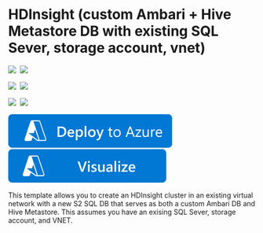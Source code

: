 # HDInsight (custom Ambari + Hive Metastore DB with existing SQL Sever, storage account, vnet)

<IMG SRC="https://azurequickstartsservice.blob.core.windows.net/badges/101-hdinsight-custom-ambari-db/PublicLastTestDate.svg" />&nbsp;
<IMG SRC="https://azurequickstartsservice.blob.core.windows.net/badges/101-hdinsight-custom-ambari-db/PublicDeployment.svg" />&nbsp;

<IMG SRC="https://azurequickstartsservice.blob.core.windows.net/badges/101-hdinsight-custom-ambari-db/FairfaxLastTestDate.svg" />&nbsp;
<IMG SRC="https://azurequickstartsservice.blob.core.windows.net/badges/101-hdinsight-custom-ambari-db/FairfaxDeployment.svg" />&nbsp;

<IMG SRC="https://azurequickstartsservice.blob.core.windows.net/badges/101-hdinsight-custom-ambari-db/BestPracticeResult.svg" />&nbsp;
<IMG SRC="https://azurequickstartsservice.blob.core.windows.net/badges/101-hdinsight-custom-ambari-db/CredScanResult.svg" />&nbsp;

<a href="https://portal.azure.com/#create/Microsoft.Template/uri/https%3A%2F%2Fraw.githubusercontent.com%2FAzure%2Fazure-quickstart-templates%2Fmaster%2F101-hdinsight-custom-ambari-db%2Fazuredeploy.json" target="_blank">
    <img src="https://raw.githubusercontent.com/Azure/azure-quickstart-templates/master/1-CONTRIBUTION-GUIDE/images/deploytoazure.svg" />
</a>
<a href="http://armviz.io/#/?load=https%3A%2F%2Fraw.githubusercontent.com%2FAzure%2Fazure-quickstart-templates%2Fmaster%2F101-hdinsight-custom-ambari-db%2Fazuredeploy.json" target="_blank">

<img src="https://raw.githubusercontent.com/Azure/azure-quickstart-templates/master/1-CONTRIBUTION-GUIDE/images/visualizebutton.svg" />
</a>

This template allows you to create an HDInsight cluster in an existing virtual network with a new S2 SQL DB that serves as both a custom Ambari DB and Hive Metastore. This assumes you have an exising SQL Sever, storage account, and VNET.
